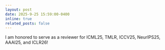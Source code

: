 ```yaml
---
layout: post
date: 2025-9-25 15:59:00-0400
inline: true
related_posts: false
---
```


I am honored to serve as a reviewer for ICML25, TMLR, ICCV25, NeurIPS25, AAAI25, and ICLR26!
